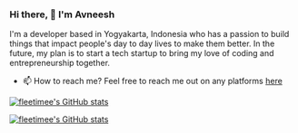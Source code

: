 	
### Hi there, 👋  I'm Avneesh

I'm a developer based in Yogyakarta, Indonesia who has a passion to build things that impact people's day to day lives to make them better.
In the future, my plan is to start a tech startup to bring my love of coding and entrepreneurship together.

* 📫 How to reach me?
Feel free to reach me out on any platforms [here](https://fleetime.my.id)

[![fleetimee's GitHub stats](https://github-readme-stats.vercel.app/api?username=fleetimee&theme=dracula)](https://github.com/fleetimee)

[![fleetimee's GitHub stats](https://github-readme-stats.vercel.app/api/top-langs/?username=fleetimee&theme=dracula&layout=compact)](https://github.com/fleetimee)

